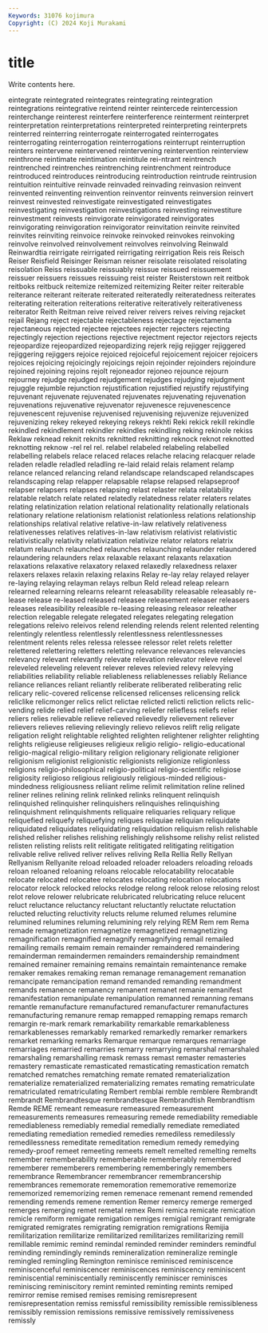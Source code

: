 ```yaml
---
Keywords: 31076 kojimura
Copyright: (C) 2024 Koji Murakami
---
```


# title

Write contents here.



eintegrate reintegrated reintegrates reintegrating reintegration reintegrations reintegrative reintend
reinter reintercede reintercession reinterchange reinterest reinterfere reinterference reinterment reinterpret reinterpretation
reinterpretations reinterpreted reinterpreting reinterprets reinterred reinterring reinterrogate reinterrogated reinterrogates reinterrogating
reinterrogation reinterrogations reinterrupt reinterruption reinters reintervene reintervened reintervening reintervention reinterview
reinthrone reintimate reintimation reintitule rei-ntrant reintrench reintrenched reintrenches reintrenching reintrenchment
reintroduce reintroduced reintroduces reintroducing reintroduction reintrude reintrusion reintuition reintuitive reinvade
reinvaded reinvading reinvasion reinvent reinvented reinventing reinvention reinventor reinvents reinversion
reinvert reinvest reinvested reinvestigate reinvestigated reinvestigates reinvestigating reinvestigation reinvestigations reinvesting
reinvestiture reinvestment reinvests reinvigorate reinvigorated reinvigorates reinvigorating reinvigoration reinvigorator reinvitation
reinvite reinvited reinvites reinviting reinvoice reinvoke reinvoked reinvokes reinvoking reinvolve
reinvolved reinvolvement reinvolves reinvolving Reinwald Reinwardtia reirrigate reirrigated reirrigating reirrigation
Reis reis Reisch Reiser Reisfield Reisinger Reisman reisner reisolate reisolated
reisolating reisolation Reiss reissuable reissuably reissue reissued reissuement reissuer reissuers
reissues reissuing reist reister Reisterstown reit reitbok reitboks reitbuck reitemize
reitemized reitemizing Reiter reiter reiterable reiterance reiterant reiterate reiterated reiteratedly
reiteratedness reiterates reiterating reiteration reiterations reiterative reiteratively reiterativeness reiterator Reith
Reitman reive reived reiver reivers reives reiving rejacket rejail Rejang
reject rejectable rejectableness rejectage rejectamenta rejectaneous rejected rejectee rejectees rejecter
rejecters rejecting rejectingly rejection rejections rejective rejectment rejector rejectors rejects
rejeopardize rejeopardized rejeopardizing rejerk rejig rejigger rejiggered rejiggering rejiggers rejoice
rejoiced rejoiceful rejoicement rejoicer rejoicers rejoices rejoicing rejoicingly rejoicings rejoin
rejoinder rejoinders rejoindure rejoined rejoining rejoins rejolt rejoneador rejoneo rejounce
rejourn rejourney rejudge rejudged rejudgement rejudges rejudging rejudgment rejuggle rejumble
rejunction rejustification rejustified rejustify rejustifying rejuvenant rejuvenate rejuvenated rejuvenates rejuvenating
rejuvenation rejuvenations rejuvenative rejuvenator rejuvenesce rejuvenescence rejuvenescent rejuvenise rejuvenised rejuvenising
rejuvenize rejuvenized rejuvenizing rekey rekeyed rekeying rekeys rekhti Reki rekick
rekill rekindle rekindled rekindlement rekindler rekindles rekindling reking rekinole rekiss
Reklaw reknead reknit reknits reknitted reknitting reknock reknot reknotted reknotting
reknow -rel rel rel. relabel relabeled relabeling relabelled relabelling relabels
relace relaced relaces relache relacing relacquer relade reladen reladle reladled
reladling re-laid relaid relais relament relamp relance relanced relancing reland
relandscape relandscaped relandscapes relandscaping relap relapper relapsable relapse relapsed relapseproof
relapser relapsers relapses relapsing relast relaster relata relatability relatable relatch
relate related relatedly relatedness relater relaters relates relating relatinization relation
relational relationality relationally relationals relationary relatione relationism relationist relationless relations
relationship relationships relatival relative relative-in-law relatively relativeness relativenesses relatives relatives-in-law
relativism relativist relativistic relativistically relativity relativization relativize relator relators relatrix
relatum relaunch relaunched relaunches relaunching relaunder relaundered relaundering relaunders relax
relaxable relaxant relaxants relaxation relaxations relaxative relaxatory relaxed relaxedly relaxedness
relaxer relaxers relaxes relaxin relaxing relaxins Relay re-lay relay relayed
relayer re-laying relaying relayman relays relbun Reld relead releap relearn
relearned relearning relearns relearnt releasability releasable releasably re-lease release re-leased
released releasee releasement releaser releasers releases releasibility releasible re-leasing releasing
releasor releather relection relegable relegate relegated relegates relegating relegation relegations
releivo releivos relend relending relends relent relented relenting relentingly relentless
relentlessly relentlessness relentlessnesses relentment relents reles relessa relessee relessor relet
relets reletter relettered relettering reletters reletting relevance relevances relevancies relevancy
relevant relevantly relevate relevation relevator releve relevel releveled releveling relevent
relever releves relevied relevy relevying reliabilities reliability reliable reliableness reliablenesses
reliably Reliance reliance reliances reliant reliantly reliberate reliberated reliberating relic
relicary relic-covered relicense relicensed relicenses relicensing relick reliclike relicmonger relics
relict relictae relicted relicti reliction relicts relic-vending relide relied relief
relief-carving reliefer reliefless reliefs relier reliers relies relievable relieve relieved
relievedly relievement reliever relievers relieves relieving relievingly relievo relievos relift
relig religate religation relight relightable relighted relighten relightener relighter relighting
relights religieuse religieuses religieux religio religio- religio-educational religio-magical religio-military religion
religionary religionate religioner religionism religionist religionistic religionists religionize religionless religions
religio-philosophical religio-political religio-scientific religiose religiosity religioso religious religiously religious-minded religious-mindedness
religiousness reliiant relime relimit relimitation reline relined reliner relines relining
relink relinked relinks relinquent relinquish relinquished relinquisher relinquishers relinquishes relinquishing
relinquishment relinquishments reliquaire reliquaries reliquary relique reliquefied reliquefy reliquefying reliques
reliquiae reliquian reliquidate reliquidated reliquidates reliquidating reliquidation reliquism relish relishable
relished relisher relishes relishing relishingly relishsome relishy relist relisted relisten
relisting relists relit relitigate relitigated relitigating relitigation relivable relive relived
reliver relives reliving Rella Rellia Relly Rellyan Rellyanism Rellyanite reload
reloaded reloader reloaders reloading reloads reloan reloaned reloaning reloans relocable
relocatability relocatable relocate relocated relocatee relocates relocating relocation relocations relocator
relock relocked relocks relodge relong relook relose relosing relost relot
relove relower relubricate relubricated relubricating reluce relucent reluct reluctance reluctancy
reluctant reluctantly reluctate reluctation relucted relucting reluctivity relucts relume relumed
relumes relumine relumined relumines reluming relumining rely relying REM Rem
rem Rema remade remagnetization remagnetize remagnetized remagnetizing remagnification remagnified remagnify
remagnifying remail remailed remailing remails remaim remain remainder remaindered remaindering
remainderman remaindermen remainders remaindership remaindment remained remainer remaining remains remaintain
remaintenance remake remaker remakes remaking reman remanage remanagement remanation remancipate
remancipation remand remanded remanding remandment remands remanence remanency remanent remanet
remanie remanifest remanifestation remanipulate remanipulation remanned remanning remans remantle remanufacture
remanufactured remanufacturer remanufactures remanufacturing remanure remap remapped remapping remaps remarch
remargin re-mark remark remarkability remarkable remarkableness remarkablenesses remarkably remarked remarkedly
remarker remarkers remarket remarking remarks Remarque remarque remarques remarriage remarriages
remarried remarries remarry remarrying remarshal remarshaled remarshaling remarshalling remask remass
remast remaster remasteries remastery remasticate remasticated remasticating remastication rematch rematched
rematches rematching remate remated rematerialization rematerialize rematerialized rematerializing remates remating
rematriculate rematriculated rematriculating Rembert remblai remble remblere Rembrandt rembrandt Rembrandtesque
rembrandtesque Rembrandtish Rembrandtism Remde REME remeant remeasure remeasured remeasurement remeasurements
remeasures remeasuring remede remediability remediable remediableness remediably remedial remedially remediate
remediated remediating remediation remedied remedies remediless remedilessly remedilessness remeditate remeditation
remedium remedy remedying remedy-proof remeet remeeting remeets remelt remelted remelting
remelts remember rememberability rememberable rememberably remembered rememberer rememberers remembering rememberingly
remembers remembrance Remembrancer remembrancer remembrancership remembrances rememorate rememoration rememorative rememorize
rememorized rememorizing remen remenace remenant remend remended remending remends remene
remention Remer remercy remerge remerged remerges remerging remet remetal remex
Remi remica remicate remication remicle remiform remigate remigation remiges remigial
remigrant remigrate remigrated remigrates remigrating remigration remigrations Remijia remilitarization remilitarize
remilitarized remilitarizes remilitarizing remill remillable remimic remind remindal reminded reminder
reminders remindful reminding remindingly reminds remineralization remineralize remingle remingled remingling
Remington reminisce reminisced reminiscence reminiscenceful reminiscencer reminiscences reminiscency reminiscent reminiscential
reminiscentially reminiscently reminiscer reminisces reminiscing reminiscitory remint reminted reminting remints
remiped remirror remise remised remises remising remisrepresent remisrepresentation remiss remissful
remissibility remissible remissibleness remissibly remission remissions remissive remissively remissiveness remissly
